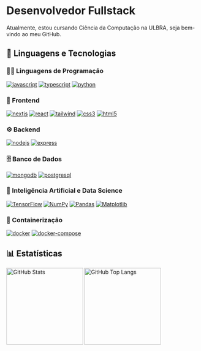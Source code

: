 <!-- Título principal -->
<h1>Desenvolvedor Fullstack</h1>

<!-- Introdução pessoal -->
<p>Atualmente, estou cursando Ciência da Computação na ULBRA, seja bem-vindo ao meu GitHub.</p>

<!-- Seção de linguagens e tecnologias -->
<h2>🚀 Linguagens e Tecnologias</h2>

<!-- Linguagens de Programação -->
<h3>🧑‍💻 Linguagens de Programação</h3>
<p>
  <a target="_blank" href="https://developer.mozilla.org/pt-BR/docs/Web/JavaScript" style="display: inline-block;">
    <img src="https://img.shields.io/badge/JavaScript-F7DF1E?style=for-the-badge&logo=javascript&logoColor=black" alt="javascript" />
  </a>

  <a target="_blank" href="https://www.typescriptlang.org/" style="display: inline-block;">
    <img src="https://img.shields.io/badge/TypeScript-007ACC?style=for-the-badge&logo=typescript&logoColor=white" alt="typescript" />
  </a>

  <a target="_blank" href="https://www.python.org/" style="display: inline-block;">
    <img src="https://img.shields.io/badge/Python-3776AB?style=for-the-badge&logo=python&logoColor=white" alt="python"/>
  </a>
</p>

<!-- Frontend -->
<h3>🎨 Frontend</h3>
<p>
  <a target="_blank" href="https://nextjs.org/" style="display: inline-block;">
    <img src="https://img.shields.io/badge/Next.js-000000?style=for-the-badge&logo=nextdotjs&logoColor=white" alt="nextjs"/>
  </a>

  <a target="_blank" href="https://react.dev/" style="display: inline-block;">
    <img src="https://img.shields.io/badge/React-20232A?style=for-the-badge&logo=react&logoColor=61DAFB" alt="react" />
  </a>

  <a target="_blank" href="https://tailwindcss.com/" style="display: inline-block;">
    <img src="https://img.shields.io/badge/Tailwind_CSS-38B2AC?style=for-the-badge&logo=tailwind-css&logoColor=white" alt="tailwind" />
  </a>

  <a target="_blank" href="https://developer.mozilla.org/pt-BR/docs/Web/CSS" style="display: inline-block;">
    <img src="https://img.shields.io/badge/CSS3-1572B6?style=for-the-badge&logo=css3&logoColor=white" alt="css3" />
  </a>

  <a target="_blank" href="https://developer.mozilla.org/pt-BR/docs/Web/HTML" style="display: inline-block;">
    <img src="https://img.shields.io/badge/HTML5-E34F26?style=for-the-badge&logo=html5&logoColor=white" alt="html5" />
  </a>
</p>

<!-- Backend -->
<h3>⚙️ Backend</h3>
<p>
  <a target="_blank" href="https://nodejs.org/" style="display: inline-block;">
    <img src="https://img.shields.io/badge/Node.js-43853D?style=for-the-badge&logo=node.js&logoColor=white" alt="nodejs"/>
  </a>

  <a target="_blank" href="https://expressjs.com/" style="display: inline-block;">
    <img src="https://img.shields.io/badge/Express.js-404D59?style=for-the-badge" alt="express"/>
  </a>
</p>

<!-- Banco de Dados -->
<h3>🗄️ Banco de Dados</h3>
<p>
  <a target="_blank" href="https://www.mongodb.com/" style="display: inline-block;">
    <img src="https://img.shields.io/badge/MongoDB-4EA94B?style=for-the-badge&logo=mongodb&logoColor=white" alt="mongodb"/>
  </a>

  <a target="_blank" href="https://www.postgresql.org/" style="display: inline-block;">
    <img src="https://img.shields.io/badge/PostgreSQL-316192?style=for-the-badge&logo=postgresql&logoColor=white" alt="postgresql"/>
  </a>
</p>

<!-- Inteligência Artificial e Data Science -->
<h3>🤖 Inteligência Artificial e Data Science</h3>
<p>
  <a target="_blank" href="https://www.tensorflow.org/" style="display: inline-block;">
    <img src="https://img.shields.io/badge/TensorFlow-FF6F00?style=for-the-badge&logo=tensorflow&logoColor=white" alt="TensorFlow"/>
  </a>

  <a target="_blank" href="https://numpy.org/" style="display: inline-block;">
    <img src="https://img.shields.io/badge/NumPy-013243?style=for-the-badge&logo=numpy&logoColor=white" alt="NumPy"/>
  </a>

  <a target="_blank" href="https://pandas.pydata.org/" style="display: inline-block;">
    <img src="https://img.shields.io/badge/Pandas-150458?style=for-the-badge&logo=pandas&logoColor=white" alt="Pandas"/>
  </a>

  <a target="_blank" href="https://matplotlib.org/" style="display: inline-block;">
    <img src="https://img.shields.io/badge/Matplotlib-11557C?style=for-the-badge&logo=matplotlib&logoColor=white" alt="Matplotlib"/>
  </a>
</p>

<!-- Containerização -->
<h3>🐳 Containerização</h3>
<p>
  <a target="_blank" href="https://www.docker.com/" style="display: inline-block;">
    <img src="https://img.shields.io/badge/Docker-2CA5E0?style=for-the-badge&logo=docker&logoColor=white" alt="docker"/>
  </a>
  <!-- Docker Compose -->
  <a target="_blank" href="https://docs.docker.com/compose/" style="display: inline-block;">
    <img src="https://img.shields.io/badge/Docker_Compose-316192?style=for-the-badge&logo=docker&logoColor=white" alt="docker-compose" />
  </a>
</p>

<!-- Seção de estatísticas do GitHub -->
<h2>📊 Estatísticas</h2>
<p>
  <!-- Estatísticas gerais do GitHub -->
  <img align="left" alt="GitHub Stats" height="200" src="https://github-readme-stats.vercel.app/api?username=KauaGabrielMG&show_icons=true&theme=tokyonight&include_all_commits=true&locale=pt-br" />

  <!-- Linguagens mais usadas -->
  <img align="left" alt="GitHub Top Langs" height="200" src="https://github-readme-stats.vercel.app/api/top-langs/?username=KauaGabrielMG&theme=tokyonight&layout=compact&custom_title=Tecnologias&langs_count=9" />
</p>

